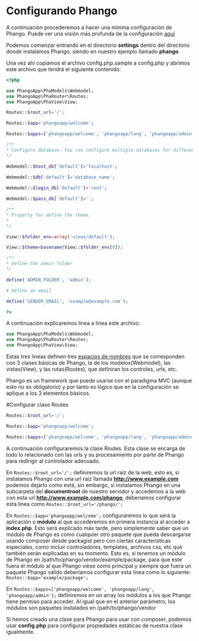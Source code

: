 # Configurando Phango

A continuación procederemos a hacer una mínima configuración de Phango. Puede ver una visión más profunda de la configuración [aquí](advanced/config.md)

Podemos comenzar entrando en el directorio **settings** dentro del directorio donde instalamos Phango, siendo en nuestro ejemplo llamado **phango**.

Una vez ahí copiamos el archivo config.php.sample a config.php y abrimos este archivo que tendrá el siguiente contenido:

```php
<?php

use PhangoApp\PhaModels\Webmodel;
use PhangoApp\PhaRouter\Routes;
use PhangoApp\PhaView\View;

Routes::$root_url='/';

Routes::$app='phangoapp/welcome';

Routes::$apps=['phangoapp/welcome', 'phangoapp/lang', 'phangoapp/admin'];

/**
* Configure database. You can configure multiple databases for different models.
*/ 

Webmodel::$host_db['default']='localhost';
    
Webmodel::$db['default']='database_name';

Webmodel::$login_db['default']='root';

Webmodel::$pass_db['default']='';

/**
* Property for define the theme.
* 
*/

View::$folder_env=array('views/default');

View::$theme=basename(View::$folder_env[0]);

/**
* Define the admin folder
*/

define('ADMIN_FOLDER', 'admin');

# Define an email

define('SENDER_EMAIL', 'example@example.com');

?>
```

A continuación explicaremos linea a linea este archivo:

```php
use PhangoApp\PhaModels\Webmodel;
use PhangoApp\PhaRouter\Routes;
use PhangoApp\PhaView\View;
```
Estas tres lineas definen tres [espacios de nombres](http://php.net/manual/en/language.namespaces.php) que se corresponden con 3 clases básicas de Phango, la de los modelos(Webmodel), las vistas(View), y las rutas(Routes), que definiran los controles, urls, etc.

Phango es un framework que puede usarse con el paradigma MVC (aunque esto no es obligatorio) y por tanto es lógico que en la configuración se aplique a los 3 elementos básicos.

#Configurar clase Routes

```php
Routes::$root_url='/';

Routes::$app='phangoapp/welcome';

Routes::$apps=['phangoapp/welcome', 'phangoapp/lang', 'phangoapp/admin'];
```

A continuación configuraremos la clase Routes. Esta clase se encarga de todo lo relacionado con las urls y su procesamiento por parte de Phango para redirigir al controlador adecuado.

En `Routes::$root_url='/';` definiremos la url raíz de la web, esto es, si instalamos Phango con una url raíz llamada **http://www.example.com** podemos dejarlo como está, sin embargo, si instalamos Phango en una subcarpeta del **documentroot** de nuestro servidor y accedemos a la web con esta url **http://www.example.com/phango**, deberíamos configurar esta linea como `Routes::$root_url='/phango/';`

En `Routes::$app='phangoapp/welcome';` configuraremos lo que será la aplicación o **módulo** al que accederemos en primera instancia al acceder a **index.php**. Esto será explicado más tarde, pero simplemente saber que un módulo de Phango es como cualquier otro paquete que pueda descargarse usando composer desde packagist pero con ciertas características especiales, como incluir controladores, templates, archivos css, etc que también serán explicadas en su momento. Esto es, si tenemos un módulo de Phango en /path/to/phango/vendor/example/package, para que este fuera el módulo al que Phango viese como principal y siempre que fuera un paquete Phango válido deberíamos configurar esta linea como lo siguiente: `Routes::$app='example/package';`

En `Routes::$apps=['phangoapp/welcome', 'phangoapp/lang', 'phangoapp/admin'];` definiremos en un array los módulos a los que Phango tiene permiso para acceder. Al igual que en el anterior parámetro, los módulos son paquetes instalados en /path/to/phango/vendor



Si hemos creado una clase para Phango para usar con composer, podemos usar **config.php** para configurar propiedades estáticas de nuestra clase igualmente.







